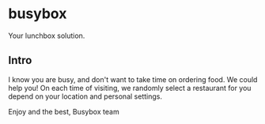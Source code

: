 # busybox

Your lunchbox solution.

## Intro

I know you are busy, and don't want to take time on ordering food. We could help you!
On each time of visiting, we randomly select a restaurant for you depend on your location and personal settings.

Enjoy and the best,
Busybox team
